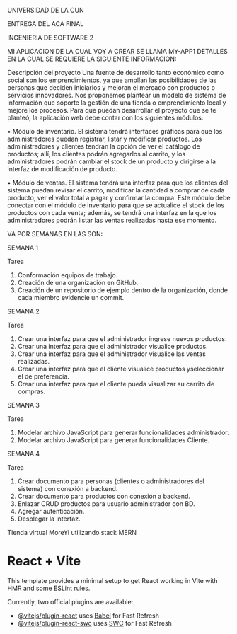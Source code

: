 UNIVERSIDAD DE LA CUN

ENTREGA DEL ACA FINAL

INGENIERIA DE SOFTWARE 2

MI APLICACION DE LA CUAL VOY A CREAR SE LLAMA MY-APP1
DETALLES EN LA CUAL SE REQUIERE LA SIGUIENTE INFORMACION:

Descripción del proyecto
Una fuente de desarrollo tanto económico como social son los
emprendimientos, ya que amplían las posibilidades de las personas que
deciden iniciarlos y mejoran el mercado con productos o servicios
innovadores. Nos proponemos plantear un modelo de sistema de
información que soporte la gestión de una tienda o emprendimiento local y
mejore los procesos.
Para que puedan desarrollar el proyecto que se te planteó, la aplicación web
debe contar con los siguientes módulos:

• Módulo de inventario. El sistema tendrá interfaces gráficas para que los
administradores puedan registrar, listar y modificar productos. Los
administradores y clientes tendrán la opción de ver el catálogo de productos;
allí, los clientes podrán agregarlos al carrito, y los administradores podrán
cambiar el stock de un producto y dirigirse a la interfaz de modificación de
producto.

• Módulo de ventas. El sistema tendrá una interfaz para que los clientes del
sistema puedan revisar el carrito, modificar la cantidad a comprar de cada
producto, ver el valor total a pagar y confirmar la compra. Este módulo debe
conectar con el módulo de inventario para que se actualice el stock de los
productos con cada venta; además, se tendrá una interfaz en la que los
administradores podrán listar las ventas realizadas hasta ese momento.

VA POR SEMANAS EN LAS SON:

SEMANA 1

Tarea
1. Conformación equipos de trabajo.
2. Creación de una organización en GitHub.
3. Creación de un repositorio de ejemplo dentro de la organización, donde cada miembro evidencie un commit.

SEMANA 2

Tarea
1. Crear una interfaz para que el administrador ingrese nuevos productos.
2. Crear una interfaz para que el administrador visualice productos.
3. Crear una interfaz para que el administrador visualice las ventas realizadas.
4. Crear una interfaz para que el cliente visualice productos yseleccionar el de preferencia.
5. Crear una interfaz para que el cliente pueda visualizar su carrito de compras.

SEMANA 3

Tarea 
1. Modelar archivo JavaScript para generar funcionalidades administrador.
2. Modelar archivo JavaScript para generar funcionalidades Cliente.

SEMANA 4

Tarea
1. Crear documento para personas (clientes o administradores del sistema) con conexión a backend.
2. Crear documento para productos con conexión a backend.
3. Enlazar CRUD productos para usuario administrador con BD.
4. Agregar autenticación.
5. Desplegar la interfaz.


Tienda virtual MoreYl utilizando stack MERN

# React + Vite

This template provides a minimal setup to get React working in Vite with HMR and some ESLint rules.

Currently, two official plugins are available:

- [@vitejs/plugin-react](https://github.com/vitejs/vite-plugin-react/blob/main/packages/plugin-react/README.md) uses [Babel](https://babeljs.io/) for Fast Refresh
- [@vitejs/plugin-react-swc](https://github.com/vitejs/vite-plugin-react-swc) uses [SWC](https://swc.rs/) for Fast Refresh
